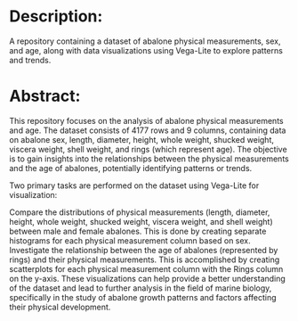 # Description: 
A repository containing a dataset of abalone physical measurements, sex, and age, along with data visualizations using Vega-Lite to explore patterns and trends.

# Abstract:
This repository focuses on the analysis of abalone physical measurements and age. The dataset consists of 4177 rows and 9 columns, containing data on abalone sex, length, diameter, height, whole weight, shucked weight, viscera weight, shell weight, and rings (which represent age). The objective is to gain insights into the relationships between the physical measurements and the age of abalones, potentially identifying patterns or trends.

Two primary tasks are performed on the dataset using Vega-Lite for visualization:

Compare the distributions of physical measurements (length, diameter, height, whole weight, shucked weight, viscera weight, and shell weight) between male and female abalones. This is done by creating separate histograms for each physical measurement column based on sex.
Investigate the relationship between the age of abalones (represented by rings) and their physical measurements. This is accomplished by creating scatterplots for each physical measurement column with the Rings column on the y-axis.
These visualizations can help provide a better understanding of the dataset and lead to further analysis in the field of marine biology, specifically in the study of abalone growth patterns and factors affecting their physical development.
